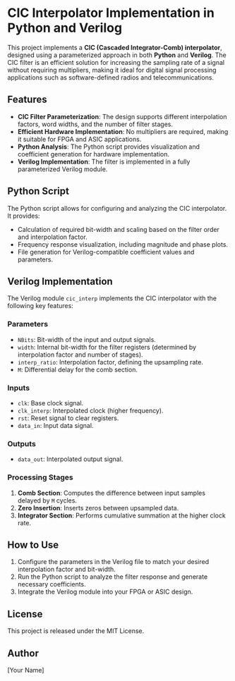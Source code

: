 # CIC Interpolator Implementation in Python and Verilog

This project implements a **CIC (Cascaded Integrator-Comb) interpolator**, designed using a parameterized approach in both **Python** and **Verilog**. The CIC filter is an efficient solution for increasing the sampling rate of a signal without requiring multipliers, making it ideal for digital signal processing applications such as software-defined radios and telecommunications.

## Features
- **CIC Filter Parameterization**: The design supports different interpolation factors, word widths, and the number of filter stages.
- **Efficient Hardware Implementation**: No multipliers are required, making it suitable for FPGA and ASIC applications.
- **Python Analysis**: The Python script provides visualization and coefficient generation for hardware implementation.
- **Verilog Implementation**: The filter is implemented in a fully parameterized Verilog module.

## Python Script
The Python script allows for configuring and analyzing the CIC interpolator. It provides:
- Calculation of required bit-width and scaling based on the filter order and interpolation factor.
- Frequency response visualization, including magnitude and phase plots.
- File generation for Verilog-compatible coefficient values and parameters.

## Verilog Implementation
The Verilog module `cic_interp` implements the CIC interpolator with the following key features:

### Parameters
- `NBits`: Bit-width of the input and output signals.
- `width`: Internal bit-width for the filter registers (determined by interpolation factor and number of stages).
- `interp_ratio`: Interpolation factor, defining the upsampling rate.
- `M`: Differential delay for the comb section.

### Inputs
- `clk`: Base clock signal.
- `clk_interp`: Interpolated clock (higher frequency).
- `rst`: Reset signal to clear registers.
- `data_in`: Input data signal.

### Outputs
- `data_out`: Interpolated output signal.

### Processing Stages
1. **Comb Section**: Computes the difference between input samples delayed by `M` cycles.
2. **Zero Insertion**: Inserts zeros between upsampled data.
3. **Integrator Section**: Performs cumulative summation at the higher clock rate.

## How to Use
1. Configure the parameters in the Verilog file to match your desired interpolation factor and bit-width.
2. Run the Python script to analyze the filter response and generate necessary coefficients.
3. Integrate the Verilog module into your FPGA or ASIC design.

## License
This project is released under the MIT License.

## Author
[Your Name]

